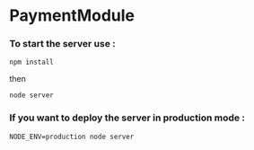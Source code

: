 # PaymentModule

### To start the server use :

```
npm install
```
then
```
node server
```

### If you want to deploy the server in production mode :

```
NODE_ENV=production node server
```